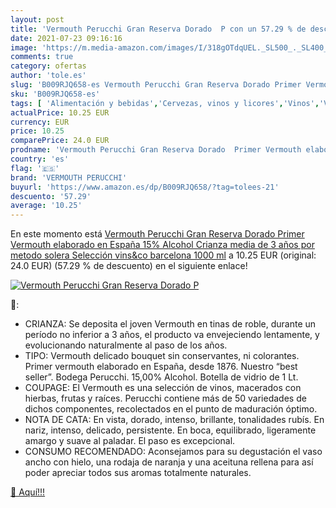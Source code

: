 ```yaml
---
layout: post
title: 'Vermouth Perucchi Gran Reserva Dorado  P con un 57.29 % de descuento'
date: 2021-07-23 09:16:16
image: 'https://m.media-amazon.com/images/I/318gOTdqUEL._SL500_._SL400_.jpg'
comments: true
category: ofertas
author: 'tole.es'
slug: 'B009RJQ658-es Vermouth Perucchi Gran Reserva Dorado Primer Vermouth...'
sku: 'B009RJQ658-es'
tags: [ 'Alimentación y bebidas','Cervezas, vinos y licores','Vinos','Vinos fortificados y de postre','vermouth','vermouth perucchi', ]
actualPrice: 10.25 EUR
currency: EUR
price: 10.25
comparePrice: 24.0 EUR
prodname: 'Vermouth Perucchi Gran Reserva Dorado  Primer Vermouth elaborado en España 15% Alcohol  Crianza media de 3 años por metodo solera  Selección vins&co barcelona  1000 ml'
country: 'es'
flag: '🇪🇸'
brand: 'VERMOUTH PERUCCHI'
buyurl: 'https://www.amazon.es/dp/B009RJQ658/?tag=tolees-21'
descuento: '57.29'
average: '10.25'
---
```


En este momento está [Vermouth Perucchi Gran Reserva Dorado  Primer Vermouth elaborado en España 15% Alcohol  Crianza media de 3 años por metodo solera  Selección vins&co barcelona  1000 ml](https://www.amazon.es/dp/B009RJQ658/?tag=tolees-21) a 10.25 EUR (original: 24.0 EUR) (57.29 %  de descuento) en el siguiente enlace!

[![Vermouth Perucchi Gran Reserva Dorado  P](https://m.media-amazon.com/images/I/318gOTdqUEL._SL500_._SL400_.jpg)](https://www.amazon.es/dp/B009RJQ658/?tag=tolees-21)

🔎:

- CRIANZA: Se deposita el joven Vermouth en tinas de roble, durante un período no inferior a 3 años, el producto va envejeciendo lentamente, y evolucionando naturalmente al paso de los años.
- TIPO: Vermouth delicado bouquet sin conservantes, ni colorantes. Primer vermouth elaborado en España, desde 1876. Nuestro “best seller”. Bodega Perucchi. 15,00% Alcohol. Botella de vidrio de 1 Lt.
- COUPAGE: El Vermouth es una selección de vinos, macerados con hierbas, frutas y raíces. Perucchi contiene más de 50 variedades de dichos componentes, recolectados en el punto de maduración óptimo.
- NOTA DE CATA: En vista, dorado, intenso, brillante, tonalidades rubís. En nariz, intenso, delicado, persistente. En boca, equilibrado, ligeramente amargo y suave al paladar. El paso es excepcional.
- CONSUMO RECOMENDADO: Aconsejamos para su degustación el vaso ancho con hielo, una rodaja de naranja y una aceituna rellena para así poder apreciar todos sus aromas totalmente naturales.

[🛒 Aquí!!!](https://www.amazon.es/dp/B009RJQ658/?tag=tolees-21)
